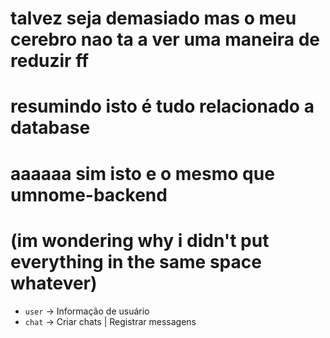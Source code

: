 # talvez seja demasiado mas o meu cerebro nao ta a ver uma maneira de reduzir ff

# resumindo isto é tudo relacionado a database

# aaaaaa sim isto e o mesmo que umnome-backend

# (im wondering why i didn't put everything in the same space whatever)

- `user` -> Informação de usuário
- `chat` -> Criar chats | Registrar messagens
